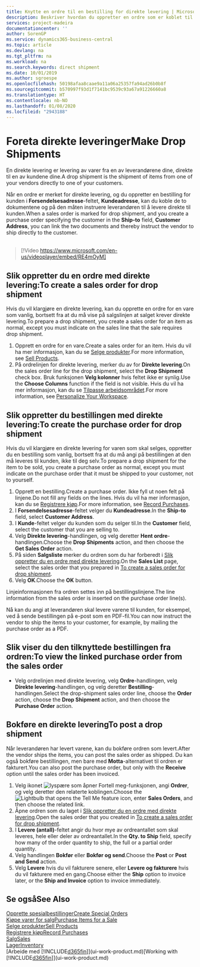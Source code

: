 ```yaml
---
title: Knytte en ordre til en bestilling for direkte levering | Microsoft-dokumentasjon
description: Beskriver hvordan du oppretter en ordre som er koblet til en bestilling, for å sikre levering direkte fra leverandøren til kunden.
services: project-madeira
documentationcenter: ''
author: SorenGP
ms.service: dynamics365-business-central
ms.topic: article
ms.devlang: na
ms.tgt_pltfrm: na
ms.workload: na
ms.search.keywords: direct shipment
ms.date: 10/01/2019
ms.author: sgroespe
ms.openlocfilehash: 50198afaa8caae9a11a06a25357fa94ad26b0b8f
ms.sourcegitcommit: b570997f93d1f7141bc9539c93a67a91226660a8
ms.translationtype: HT
ms.contentlocale: nb-NO
ms.lasthandoff: 01/08/2020
ms.locfileid: "2943188"
---
```

# <a name="make-drop-shipments"></a><span data-ttu-id="c82ff-103">Foreta direkte leveringer</span><span class="sxs-lookup"><span data-stu-id="c82ff-103">Make Drop Shipments</span></span>
<span data-ttu-id="c82ff-104">En direkte levering er levering av varer fra en av leverandørene dine, direkte til en av kundene dine.</span><span class="sxs-lookup"><span data-stu-id="c82ff-104">A drop shipment is the shipment of items from one of your vendors directly to one of your customers.</span></span>

<span data-ttu-id="c82ff-105">Når en ordre er merket for direkte levering, og du oppretter en bestilling for kunden i **Forsendelsesadresse**-feltet, **Kundeadresse**, kan du koble de to dokumentene og på den måten instruere leverandøren til å levere direkte til kunden.</span><span class="sxs-lookup"><span data-stu-id="c82ff-105">When a sales order is marked for drop shipment, and you create a purchase order specifying the customer in the **Ship-to** field, **Customer Address**, you can link the two documents and thereby instruct the vendor to ship directly to the customer.</span></span>
<br><br>  
  
> [!Video https://www.microsoft.com/en-us/videoplayer/embed/RE4mOyM]

## <a name="to-create-a-sales-order-for-drop-shipment"></a><span data-ttu-id="c82ff-106">Slik oppretter du en ordre med direkte levering:</span><span class="sxs-lookup"><span data-stu-id="c82ff-106">To create a sales order for drop shipment</span></span>
<span data-ttu-id="c82ff-107">Hvis du vil klargjøre en direkte levering, kan du opprette en ordre for en vare som vanlig, bortsett fra at du må vise på salgslinjen at salget krever direkte levering.</span><span class="sxs-lookup"><span data-stu-id="c82ff-107">To prepare a drop shipment, you create a sales order for an item as normal, except you must indicate on the sales line that the sale requires drop shipment.</span></span>

1. <span data-ttu-id="c82ff-108">Opprett en ordre for en vare.</span><span class="sxs-lookup"><span data-stu-id="c82ff-108">Create a sales order for an item.</span></span> <span data-ttu-id="c82ff-109">Hvis du vil ha mer informasjon, kan du se [Selge produkter](sales-how-sell-products.md).</span><span class="sxs-lookup"><span data-stu-id="c82ff-109">For more information, see [Sell Products](sales-how-sell-products.md).</span></span>
2. <span data-ttu-id="c82ff-110">På ordrelinjen for direkte levering, merker du av for **Direkte levering**.</span><span class="sxs-lookup"><span data-stu-id="c82ff-110">On the sales order line for the drop shipment, select the **Drop Shipment** check box.</span></span> <span data-ttu-id="c82ff-111">Bruk funksjonen **Velg kolonner** hvis feltet ikke er synlig.</span><span class="sxs-lookup"><span data-stu-id="c82ff-111">Use the **Choose Columns** function if the field is not visible.</span></span> <span data-ttu-id="c82ff-112">Hvis du vil ha mer informasjon, kan du se [Tilpasse arbeidsområdet](ui-personalization-user.md).</span><span class="sxs-lookup"><span data-stu-id="c82ff-112">For more information, see [Personalize Your Workspace](ui-personalization-user.md).</span></span>

## <a name="to-create-the-purchase-order-for-drop-shipment"></a><span data-ttu-id="c82ff-113">Slik oppretter du bestillingen med direkte levering:</span><span class="sxs-lookup"><span data-stu-id="c82ff-113">To create the purchase order for drop shipment</span></span>
<span data-ttu-id="c82ff-114">Hvis du vil klargjøre en direkte levering for varen som skal selges, oppretter du en bestilling som vanlig, bortsett fra at du må angi på bestillingen at den må leveres til kunden, ikke til deg selv.</span><span class="sxs-lookup"><span data-stu-id="c82ff-114">To prepare a drop shipment for the item to be sold, you create a purchase order as normal, except you must indicate on the purchase order that it must be shipped to your customer, not to yourself.</span></span>

1. <span data-ttu-id="c82ff-115">Opprett en bestilling.</span><span class="sxs-lookup"><span data-stu-id="c82ff-115">Create a purchase order.</span></span> <span data-ttu-id="c82ff-116">Ikke fyll ut noen felt på linjene.</span><span class="sxs-lookup"><span data-stu-id="c82ff-116">Do not fill any fields on the lines.</span></span> <span data-ttu-id="c82ff-117">Hvis du vil ha mer informasjon, kan du se [Registrere kjøp](purchasing-how-record-purchases.md).</span><span class="sxs-lookup"><span data-stu-id="c82ff-117">For more information, see [Record Purchases](purchasing-how-record-purchases.md).</span></span>
2. <span data-ttu-id="c82ff-118">I **Forsendelsesadresse**-feltet velger du **Kundeadresse**.</span><span class="sxs-lookup"><span data-stu-id="c82ff-118">In the **Ship-to** field, select **Customer Address**.</span></span>
3. <span data-ttu-id="c82ff-119">I **Kunde**-feltet velger du kunden som du selger til.</span><span class="sxs-lookup"><span data-stu-id="c82ff-119">In the **Customer** field, select the customer that you are selling to.</span></span>
3. <span data-ttu-id="c82ff-120">Velg **Direkte levering**-handlingen, og velg deretter **Hent ordre**-handlingen.</span><span class="sxs-lookup"><span data-stu-id="c82ff-120">Choose the **Drop Shipments** action, and then choose the **Get Sales Order** action.</span></span>
4. <span data-ttu-id="c82ff-121">På siden **Salgsliste** merker du ordren som du har forberedt i [Slik oppretter du en ordre med direkte levering](sales-how-drop-shipment.md#to-create-a-sales-order-for-drop-shipment).</span><span class="sxs-lookup"><span data-stu-id="c82ff-121">On the **Sales List** page, select the sales order that you prepared in [To create a sales order for drop shipment](sales-how-drop-shipment.md#to-create-a-sales-order-for-drop-shipment).</span></span>
5. <span data-ttu-id="c82ff-122">Velg **OK**.</span><span class="sxs-lookup"><span data-stu-id="c82ff-122">Choose the **OK** button.</span></span>

<span data-ttu-id="c82ff-123">Linjeinformasjonen fra ordren settes inn på bestillingslinjene.</span><span class="sxs-lookup"><span data-stu-id="c82ff-123">The line information from the sales order is inserted on the purchase order line(s).</span></span>

<span data-ttu-id="c82ff-124">Nå kan du angi at leverandøren skal levere varene til kunden, for eksempel, ved å sende bestillingen på e-post som en PDF-fil.</span><span class="sxs-lookup"><span data-stu-id="c82ff-124">You can now instruct the vendor to ship the items to your customer, for example, by mailing the purchase order as a PDF.</span></span>     

## <a name="to-view-the-linked-purchase-order-from-the-sales-order"></a><span data-ttu-id="c82ff-125">Slik viser du den tilknyttede bestillingen fra ordren:</span><span class="sxs-lookup"><span data-stu-id="c82ff-125">To view the linked purchase order from the sales order</span></span>
* <span data-ttu-id="c82ff-126">Velg ordrelinjen med direkte levering, velg **Ordre**-handlingen, velg **Direkte levering**-handlingen, og velg deretter **Bestilling**-handlingen.</span><span class="sxs-lookup"><span data-stu-id="c82ff-126">Select the drop-shipment sales order line, choose the **Order** action, choose the **Drop Shipment** action, and then choose the **Purchase Order** action.</span></span>

## <a name="to-post-a-drop-shipment"></a><span data-ttu-id="c82ff-127">Bokføre en direkte levering</span><span class="sxs-lookup"><span data-stu-id="c82ff-127">To post a drop shipment</span></span>
<span data-ttu-id="c82ff-128">Når leverandøren har levert varene, kan du bokføre ordren som levert.</span><span class="sxs-lookup"><span data-stu-id="c82ff-128">After the vendor ships the items, you can post the sales order as shipped.</span></span> <span data-ttu-id="c82ff-129">Du kan også bokføre bestillingen, men bare med **Motta**-alternativet til ordren er fakturert.</span><span class="sxs-lookup"><span data-stu-id="c82ff-129">You can also post the purchase order, but only with the **Receive** option until the sales order has been invoiced.</span></span>

1. <span data-ttu-id="c82ff-130">Velg ikonet ![lyspære som åpner Fortell meg-funksjonen](media/ui-search/search_small.png "Fortell hva du vil gjøre"), angi **Ordrer**, og velg deretter den relaterte koblingen.</span><span class="sxs-lookup"><span data-stu-id="c82ff-130">Choose the ![Lightbulb that opens the Tell Me feature](media/ui-search/search_small.png "Tell me what you want to do") icon, enter **Sales Orders**, and then choose the related link.</span></span>
2. <span data-ttu-id="c82ff-131">Åpne ordren som du laget i [Slik oppretter du en ordre med direkte levering]().</span><span class="sxs-lookup"><span data-stu-id="c82ff-131">Open the sales order that you created in [To create a sales order for drop shipment]().</span></span>
3. <span data-ttu-id="c82ff-132">I **Levere (antall)**-feltet angir du hvor mye av ordreantallet som skal leveres, hele eller deler av ordreantallet.</span><span class="sxs-lookup"><span data-stu-id="c82ff-132">In the **Qty. to Ship** field, specify how many of the order quantity to ship, the full or a partial order quantity.</span></span>
4. <span data-ttu-id="c82ff-133">Velg handlingen **Bokfør** eller **Bokfør og send**.</span><span class="sxs-lookup"><span data-stu-id="c82ff-133">Choose the **Post** or **Post and Send** action.</span></span>
5. <span data-ttu-id="c82ff-134">Velg **Levere** hvis du vil fakturere senere, eller **Levere og fakturere** hvis du vil fakturere med en gang.</span><span class="sxs-lookup"><span data-stu-id="c82ff-134">Choose either the **Ship** option to invoice later, or the **Ship and Invoice** option to invoice immediately.</span></span>

## <a name="see-also"></a><span data-ttu-id="c82ff-135">Se også</span><span class="sxs-lookup"><span data-stu-id="c82ff-135">See Also</span></span>
[<span data-ttu-id="c82ff-136">Opprette spesialbestillinger</span><span class="sxs-lookup"><span data-stu-id="c82ff-136">Create Special Orders</span></span>](sales-how-to-create-special-orders.md)  
[<span data-ttu-id="c82ff-137">Kjøpe varer for salg</span><span class="sxs-lookup"><span data-stu-id="c82ff-137">Purchase Items for a Sale</span></span>](purchasing-how-purchase-products-sale.md)  
[<span data-ttu-id="c82ff-138">Selge produkter</span><span class="sxs-lookup"><span data-stu-id="c82ff-138">Sell Products</span></span>](sales-how-sell-products.md)  
[<span data-ttu-id="c82ff-139">Registrere kjøp</span><span class="sxs-lookup"><span data-stu-id="c82ff-139">Record Purchases</span></span>](purchasing-how-record-purchases.md)  
[<span data-ttu-id="c82ff-140">Salg</span><span class="sxs-lookup"><span data-stu-id="c82ff-140">Sales</span></span>](sales-manage-sales.md)  
[<span data-ttu-id="c82ff-141">Lager</span><span class="sxs-lookup"><span data-stu-id="c82ff-141">Inventory</span></span>](inventory-manage-inventory.md)  
<span data-ttu-id="c82ff-142">[Arbeide med [!INCLUDE[d365fin](includes/d365fin_md.md)]](ui-work-product.md)</span><span class="sxs-lookup"><span data-stu-id="c82ff-142">[Working with [!INCLUDE[d365fin](includes/d365fin_md.md)]](ui-work-product.md)</span></span>
